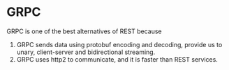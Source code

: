 # GRPC
GRPC is one of the best alternatives of REST because
1. GRPC sends data using protobuf encoding and decoding, provide us to unary, client-server and bidirectional streaming. 
2. GRPC uses http2 to communicate, and it is faster than REST services.